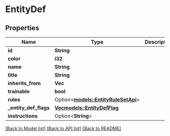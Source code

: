 # EntityDef

## Properties

Name | Type | Description | Notes
------------ | ------------- | ------------- | -------------
**id** | **String** |  | 
**color** | **i32** |  | 
**name** | **String** |  | 
**title** | **String** |  | 
**inherits_from** | **Vec<String>** |  | 
**trainable** | **bool** |  | 
**rules** | Option<[**models::EntityRuleSetApi**](EntityRuleSetApi.md)> |  | [optional]
**_entity_def_flags** | [**Vec<models::EntityDefFlag>**](EntityDefFlag.md) |  | 
**instructions** | Option<**String**> |  | [optional]

[[Back to Model list]](../README.md#documentation-for-models) [[Back to API list]](../README.md#documentation-for-api-endpoints) [[Back to README]](../README.md)


